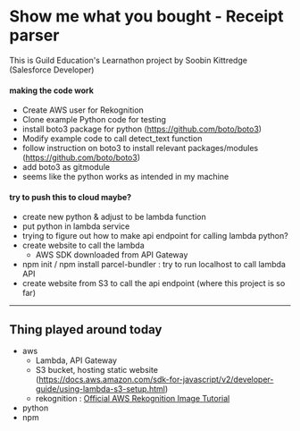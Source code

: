 # Show me what you bought - Receipt parser

This is Guild Education's Learnathon project by Soobin Kittredge (Salesforce Developer)

#### making the code work

- Create AWS user for Rekognition
- Clone example Python code for testing
- install boto3 package for python (https://github.com/boto/boto3)
- Modify example code to call detect_text function
- follow instruction on boto3 to install relevant packages/modules (https://github.com/boto/boto3)
- add boto3 as gitmodule
- seems like the python works as intended in my machine

#### try to push this to cloud maybe?

- create new python & adjust to be lambda function
- put python in lambda service
- trying to figure out how to make api endpoint for calling lambda python?
- create website to call the lambda
  - AWS SDK downloaded from API Gateway
- npm init / npm install parcel-bundler : try to run localhost to call lambda API
- create website from S3 to call the api endpoint (where this project is so far)

---

## Thing played around today

- aws
  - Lambda, API Gateway
  - S3 bucket, hosting static website (https://docs.aws.amazon.com/sdk-for-javascript/v2/developer-guide/using-lambda-s3-setup.html)
  - rekognition : [Official AWS Rekognition Image Tutorial](https://docs.aws.amazon.com/rekognition/latest/dg/images-bytes.html)
- python
- npm

